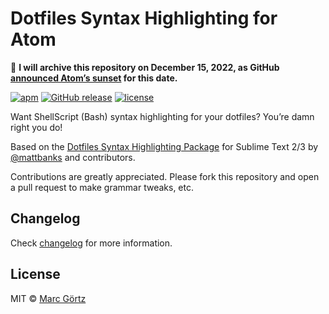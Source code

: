 # Dotfiles Syntax Highlighting for Atom

:city_sunset: **I will archive this repository on December 15, 2022, as GitHub [announced Atom’s sunset](https://github.blog/2022-06-08-sunsetting-atom/) for this date.**

[![apm](https://img.shields.io/apm/dm/language-dotfiles.svg?maxAge=2592000)](https://atom.io/packages/language-dotfiles)
[![GitHub release](https://img.shields.io/github/release/mrcgrtz/language-dotfiles.svg?maxAge=2592000)](https://github.com/mrcgrtz/language-dotfiles/releases)
[![license](https://img.shields.io/github/license/mrcgrtz/language-dotfiles.svg?maxAge=2592000)](https://github.com/mrcgrtz/language-dotfiles/blob/main/LICENSE.md)

Want ShellScript (Bash) syntax highlighting for your dotfiles? You’re damn right you do!

Based on the [Dotfiles Syntax Highlighting Package](https://github.com/mattbanks/dotfiles-syntax-highlighting-st2) for Sublime Text 2/3 by [@mattbanks](https://github.com/mattbanks) and contributors.

Contributions are greatly appreciated. Please fork this repository and open a pull request to make grammar tweaks, etc.

## Changelog

Check [changelog](https://github.com/mrcgrtz/language-dotfiles/blob/main/CHANGELOG.md) for more information.

## License

MIT © [Marc Görtz](https://marcgoertz.de/)
